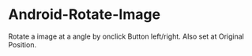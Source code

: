 # Android-Rotate-Image

Rotate a image at a angle by onclick Button left/right. Also set at Original Position.
